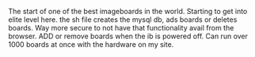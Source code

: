 The start of one of the best imageboards in the world. Starting to get into elite level here. the sh file creates the mysql db, ads boards or deletes boards. Way more secure to not have that functionality avail from the browser. ADD or remove boards when the ib is powered off. Can run over 1000 boards at once with the hardware on my site. 

